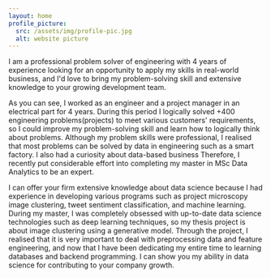 ```yaml
---
layout: home
profile_picture:
  src: /assets/img/profile-pic.jpg
  alt: website picture
---
```


<p>
  I am a professional problem solver of engineering with 4 years of experience looking for an opportunity to apply my skills in real-world business, and I'd love to bring my problem-solving skill and extensive knowledge to your growing development team.
</p>

<p>
  As you can see, I worked as an engineer and a project manager in an electrical part for 4 years. During this period I logically solved +400 engineering problems(projects) to meet various customers' requirements, so I could improve my problem-solving skill and learn how to logically think about problems. Although my problem skills were professional, I realised that most problems can be solved by data in engineering such as a smart factory. I also had a curiosity about data-based business Therefore, I recently put considerable effort into completing my master in MSc Data Analytics to be an expert. 
</p>

<p>
  I can offer your firm extensive knowledge about data science because I had experience in developing various programs such as project microscopy image clustering, tweet sentiment classification, and machine learning. During my master, I was completely obsessed with up-to-date data science technologies such as deep learning techniques, so my thesis project is about image clustering using a generative model. Through the project, I realised that it is very important to deal with preprocessing data and feature engineering, and now that I have been dedicating my entire time to learning databases and backend programming. I can show you my ability in data science for contributing to your company growth.
</p>
